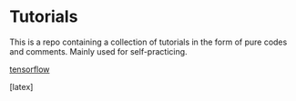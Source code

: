 # Tutorials

This is a repo containing a collection of tutorials in the form of pure codes and comments. Mainly used for self-practicing.

[tensorflow](https://github.com/txzhao/Tutorials/tree/master/tensorflow)

[latex]
